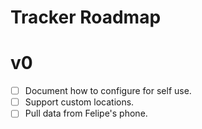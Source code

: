 # Tracker Roadmap

# v0

- [ ] Document how to configure for self use.
- [ ] Support custom locations.
- [ ] Pull data from Felipe's phone.
